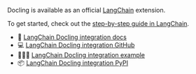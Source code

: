 Docling is available as an official [LangChain](https://python.langchain.com/) extension.

To get started, check out the [step-by-step guide in LangChain][guide].

- 📖 [LangChain Docling integration docs][docs]
- 💻 [LangChain Docling integration GitHub][github]
- 🧑🏽‍🍳 [LangChain Docling integration example][example]
- 📦 [LangChain Docling integration PyPI][pypi]

[docs]: https://python.langchain.com/docs/integrations/providers/docling/
[github]: https://github.com/docling-project/docling-langchain
[guide]: https://python.langchain.com/docs/integrations/document_loaders/docling/
[example]: ../examples/rag_langchain.ipynb
[pypi]: https://pypi.org/project/langchain-docling/
